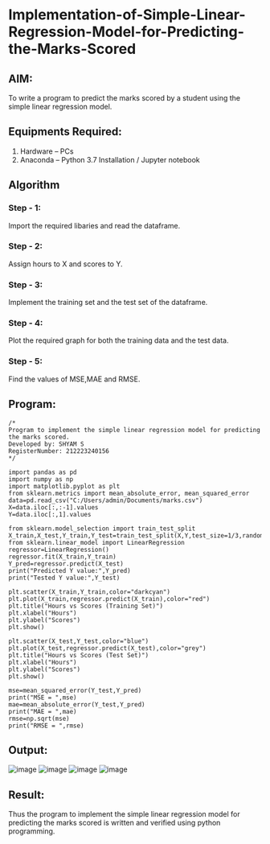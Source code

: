 # Implementation-of-Simple-Linear-Regression-Model-for-Predicting-the-Marks-Scored

## AIM:
To write a program to predict the marks scored by a student using the simple linear regression model.

## Equipments Required:
1. Hardware – PCs
2. Anaconda – Python 3.7 Installation / Jupyter notebook

## Algorithm
### Step - 1: 
Import the required libaries and read the dataframe.
### Step - 2: 
Assign hours to X and scores to Y.
### Step - 3: 
Implement the training set and the test set of the dataframe.
### Step - 4:
Plot the required graph for both the training data and the test data.
### Step - 5: 
Find the values of MSE,MAE and RMSE.

## Program:
```
/*
Program to implement the simple linear regression model for predicting the marks scored.
Developed by: SHYAM S
RegisterNumber: 212223240156 
*/

import pandas as pd
import numpy as np
import matplotlib.pyplot as plt
from sklearn.metrics import mean_absolute_error, mean_squared_error
data=pd.read_csv("C:/Users/admin/Documents/marks.csv")
X=data.iloc[:,:-1].values
Y=data.iloc[:,1].values

from sklearn.model_selection import train_test_split
X_train,X_test,Y_train,Y_test=train_test_split(X,Y,test_size=1/3,random_state=0)
from sklearn.linear_model import LinearRegression
regressor=LinearRegression()
regressor.fit(X_train,Y_train)
Y_pred=regressor.predict(X_test)
print("Predicted Y value:",Y_pred)
print("Tested Y value:",Y_test)

plt.scatter(X_train,Y_train,color="darkcyan")
plt.plot(X_train,regressor.predict(X_train),color="red")
plt.title("Hours vs Scores (Training Set)")
plt.xlabel("Hours")
plt.ylabel("Scores")
plt.show()

plt.scatter(X_test,Y_test,color="blue")
plt.plot(X_test,regressor.predict(X_test),color="grey")
plt.title("Hours vs Scores (Test Set)")
plt.xlabel("Hours")
plt.ylabel("Scores")
plt.show()

mse=mean_squared_error(Y_test,Y_pred)
print("MSE = ",mse)
mae=mean_absolute_error(Y_test,Y_pred)
print("MAE = ",mae)
rmse=np.sqrt(mse)
print("RMSE = ",rmse)

```

## Output:
![image](https://github.com/SridharShyam/Implementation-of-Simple-Linear-Regression-Model-for-Predicting-the-Marks-Scored/assets/144871368/21b9ebf2-db29-424d-b986-7c16e06614bc)
![image](https://github.com/SridharShyam/Implementation-of-Simple-Linear-Regression-Model-for-Predicting-the-Marks-Scored/assets/144871368/c2b2584a-aa7e-465c-975d-2b5a5a29f3ba)
![image](https://github.com/SridharShyam/Implementation-of-Simple-Linear-Regression-Model-for-Predicting-the-Marks-Scored/assets/144871368/9d47fff8-fedf-4303-9c48-a7f9c0bced4a)
![image](https://github.com/SridharShyam/Implementation-of-Simple-Linear-Regression-Model-for-Predicting-the-Marks-Scored/assets/144871368/99bf2721-1649-43ee-9edc-eac26cf5ea48)


## Result:
Thus the program to implement the simple linear regression model for predicting the marks scored is written and verified using python programming.
